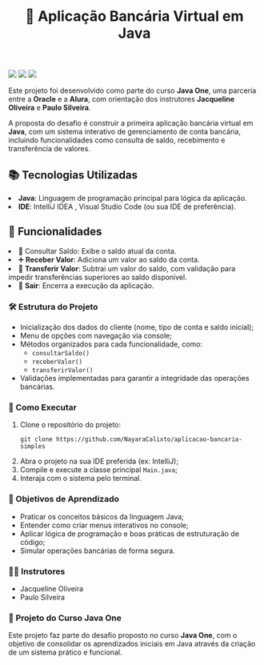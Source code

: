 <!DOCTYPE html>
<html lang="pt-br">
<head>
  <meta charset="UTF-8">
  <meta name="viewport" content="width=device-width, initial-scale=1.0">

</head>
<body>
  <header>
    <h1>🏦 Aplicação Bancária Virtual em Java</h1>
  </header>
  <main>
    <div>
      <img src="https://img.shields.io/badge/Java-007396?style=for-the-badge&logo=java&logoColor=white">
      <img src="https://img.shields.io/badge/Oracle-F80000?style=for-the-badge&logo=oracle&logoColor=white">
      <img src="https://img.shields.io/badge/Alura-13294B?style=for-the-badge&logo=data:image/svg+xml;base64,...">
    </div>
</main>
</body>
</html>
    
Este projeto foi desenvolvido como parte do curso <strong>Java One</strong>, uma parceria entre a <strong>Oracle</strong> e a <strong>Alura</strong>, com orientação dos instrutores <strong>Jacqueline Oliveira</strong> e <strong>Paulo Silveira</strong>.

A proposta do desafio é construir a primeira aplicação bancária virtual em <strong>Java</strong>, com um sistema interativo de gerenciamento de conta bancária, incluindo funcionalidades como consulta de saldo, recebimento e transferência de valores.

## 📚 Tecnologias Utilizadas
    
<li><strong>Java</strong>: Linguagem de programação principal para lógica da aplicação.</li>
<li><strong>IDE</strong>: IntelliJ IDEA , Visual Studio Code (ou sua IDE de preferência).</li>

## 🔧 Funcionalidades

  <li>🔎 Consultar Saldo: Exibe o saldo atual da conta.</li>
  <li>➕ <strong>Receber Valor</strong>: Adiciona um valor ao saldo da conta.</li>
  <li>🔁 <strong>Transferir Valor</strong>: Subtrai um valor do saldo, com validação para impedir transferências superiores ao saldo disponível.</li>
  <li>🚪 <strong>Sair</strong>: Encerra a execução da aplicação.</li>
    </ul>

  <h3>🛠️ Estrutura do Projeto</h3>
    <ul>
      <li>Inicialização dos dados do cliente (nome, tipo de conta e saldo inicial);</li>
      <li>Menu de opções com navegação via console;</li>
      <li>Métodos organizados para cada funcionalidade, como:
        <ul>
          <li><code>consultarSaldo()</code></li>
          <li><code>receberValor()</code></li>
          <li><code>transferirValor()</code></li>
        </ul>
      </li>
      <li>Validações implementadas para garantir a integridade das operações bancárias.</li>
    </ul>

  <h3>📂 Como Executar</h3>
    <ol>
      <li>Clone o repositório do projeto:</li>
      <pre><code>git clone https://github.com/NayaraCalixto/aplicacao-bancaria-simples</code></pre>
      <li>Abra o projeto na sua IDE preferida (ex: IntelliJ);</li>
      <li>Compile e execute a classe principal <code>Main.java</code>;</li>
      <li>Interaja com o sistema pelo terminal.</li>
    </ol>

  <h3>🎯 Objetivos de Aprendizado</h3>
    <ul>
      <li>Praticar os conceitos básicos da linguagem Java;</li>
      <li>Entender como criar menus interativos no console;</li>
      <li>Aplicar lógica de programação e boas práticas de estruturação de código;</li>
      <li>Simular operações bancárias de forma segura.</li>
    </ul>

  <h3>👨‍🏫 Instrutores</h3>
    <ul>
      <li>Jacqueline Oliveira</li>
      <li>Paulo Silveira</li>
    </ul>

  <h3>🚀 Projeto do Curso Java One</h3>
    <p>Este projeto faz parte do desafio proposto no curso <strong>Java One</strong>, com o objetivo de consolidar os aprendizados iniciais em Java através da criação de um sistema prático e funcional.</p>
  </main>
</body>
</html>
